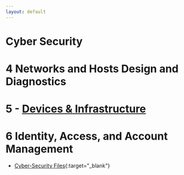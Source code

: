 ```yaml
---
layout: default
---
```


# Cyber Security

# 4 Networks and Hosts Design and Diagnostics

# 5 - [Devices & Infrastructure](./devices-and-infrastructure.md)

# 6 Identity, Access, and Account Management


- [Cyber-Security Files](https://github.com/mrteasdale-cs/mrteasdale-cs.github.io/tree/d103ce5b0975c6c9305582da1397c7e0ebe45c07/programming/cyber-security){:target="_blank"}